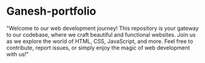 # Ganesh-portfolio
"Welcome to our web development journey! This repository is your gateway to our codebase, where we craft beautiful and functional websites. Join us as we explore the world of HTML, CSS, JavaScript, and more. Feel free to contribute, report issues, or simply enjoy the magic of web development with us!"
